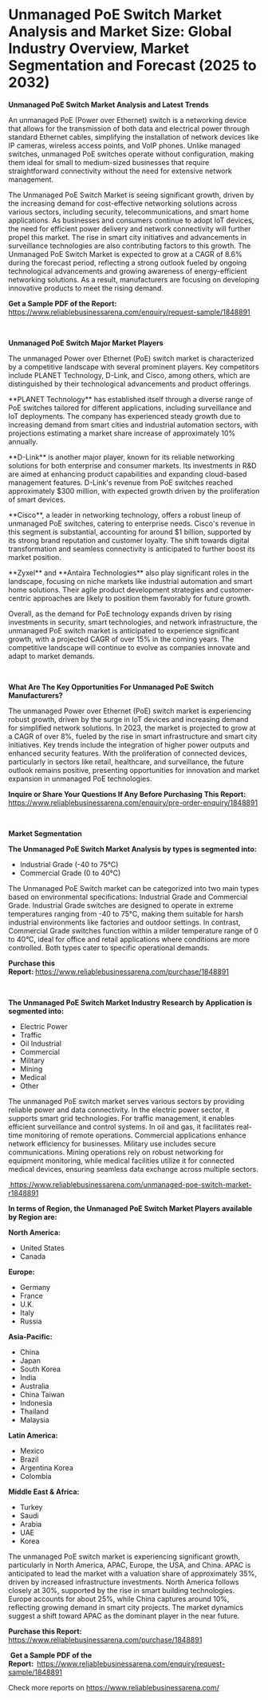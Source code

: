 <p><h1>Unmanaged PoE Switch Market Analysis and Market Size: Global Industry Overview, Market Segmentation and Forecast (2025 to 2032)</h1></p><p><strong>Unmanaged PoE Switch Market Analysis and Latest Trends</strong></p>
<p><p>An unmanaged PoE (Power over Ethernet) switch is a networking device that allows for the transmission of both data and electrical power through standard Ethernet cables, simplifying the installation of network devices like IP cameras, wireless access points, and VoIP phones. Unlike managed switches, unmanaged PoE switches operate without configuration, making them ideal for small to medium-sized businesses that require straightforward connectivity without the need for extensive network management.</p><p>The Unmanaged PoE Switch Market is seeing significant growth, driven by the increasing demand for cost-effective networking solutions across various sectors, including security, telecommunications, and smart home applications. As businesses and consumers continue to adopt IoT devices, the need for efficient power delivery and network connectivity will further propel this market. The rise in smart city initiatives and advancements in surveillance technologies are also contributing factors to this growth. The Unmanaged PoE Switch Market is expected to grow at a CAGR of 8.6% during the forecast period, reflecting a strong outlook fueled by ongoing technological advancements and growing awareness of energy-efficient networking solutions. As a result, manufacturers are focusing on developing innovative products to meet the rising demand.</p></p>
<p><strong>Get a Sample PDF of the Report:&nbsp;</strong> <a href="https://www.reliablebusinessarena.com/enquiry/request-sample/1848891?utm_campaign=2530&utm_medium=2&utm_source=Github&utm_content=ia&utm_term=08042025&utm_id=unmanaged-poe-switch">https://www.reliablebusinessarena.com/enquiry/request-sample/1848891</a></p>
<p>&nbsp;</p>
<p><strong>Unmanaged PoE Switch Major Market Players</strong></p>
<p><p>The unmanaged Power over Ethernet (PoE) switch market is characterized by a competitive landscape with several prominent players. Key competitors include PLANET Technology, D-Link, and Cisco, among others, which are distinguished by their technological advancements and product offerings.</p><p>**PLANET Technology** has established itself through a diverse range of PoE switches tailored for different applications, including surveillance and IoT deployments. The company has experienced steady growth due to increasing demand from smart cities and industrial automation sectors, with projections estimating a market share increase of approximately 10% annually.</p><p>**D-Link** is another major player, known for its reliable networking solutions for both enterprise and consumer markets. Its investments in R&D are aimed at enhancing product capabilities and expanding cloud-based management features. D-Link's revenue from PoE switches reached approximately $300 million, with expected growth driven by the proliferation of smart devices.</p><p>**Cisco**, a leader in networking technology, offers a robust lineup of unmanaged PoE switches, catering to enterprise needs. Cisco's revenue in this segment is substantial, accounting for around $1 billion, supported by its strong brand reputation and customer loyalty. The shift towards digital transformation and seamless connectivity is anticipated to further boost its market position.</p><p>**Zyxel** and **Antaira Technologies** also play significant roles in the landscape, focusing on niche markets like industrial automation and smart home solutions. Their agile product development strategies and customer-centric approaches are likely to position them favorably for future growth.</p><p>Overall, as the demand for PoE technology expands driven by rising investments in security, smart technologies, and network infrastructure, the unmanaged PoE switch market is anticipated to experience significant growth, with a projected CAGR of over 15% in the coming years. The competitive landscape will continue to evolve as companies innovate and adapt to market demands.</p></p>
<p>&nbsp;</p>
<p><strong>What Are The Key Opportunities For Unmanaged PoE Switch Manufacturers?</strong></p>
<p><p>The unmanaged Power over Ethernet (PoE) switch market is experiencing robust growth, driven by the surge in IoT devices and increasing demand for simplified network solutions. In 2023, the market is projected to grow at a CAGR of over 8%, fueled by the rise in smart infrastructure and smart city initiatives. Key trends include the integration of higher power outputs and enhanced security features. With the proliferation of connected devices, particularly in sectors like retail, healthcare, and surveillance, the future outlook remains positive, presenting opportunities for innovation and market expansion in unmanaged PoE technologies.</p></p>
<p><strong>Inquire or Share Your Questions If Any Before Purchasing This Report:</strong> <a href="https://www.reliablebusinessarena.com/enquiry/pre-order-enquiry/1848891?utm_campaign=2530&utm_medium=2&utm_source=Github&utm_content=ia&utm_term=08042025&utm_id=unmanaged-poe-switch">https://www.reliablebusinessarena.com/enquiry/pre-order-enquiry/1848891</a></p>
<p>&nbsp;</p>
<p><strong>Market Segmentation</strong></p>
<p><strong>The Unmanaged PoE Switch Market Analysis by types is segmented into:</strong></p>
<p><ul><li>Industrial Grade (-40 to 75°C)</li><li>Commercial Grade (0 to 40°C)</li></ul></p>
<p><p>The Unmanaged PoE Switch market can be categorized into two main types based on environmental specifications: Industrial Grade and Commercial Grade. Industrial Grade switches are designed to operate in extreme temperatures ranging from -40 to 75°C, making them suitable for harsh industrial environments like factories and outdoor settings. In contrast, Commercial Grade switches function within a milder temperature range of 0 to 40°C, ideal for office and retail applications where conditions are more controlled. Both types cater to specific operational demands.</p></p>
<p><strong>Purchase this Report:&nbsp;</strong><a href="https://www.reliablebusinessarena.com/purchase/1848891?utm_campaign=2530&utm_medium=2&utm_source=Github&utm_content=ia&utm_term=08042025&utm_id=unmanaged-poe-switch">https://www.reliablebusinessarena.com/purchase/1848891</a></p>
<p>&nbsp;</p>
<p><strong>The Unmanaged PoE Switch Market Industry Research by Application is segmented into:</strong></p>
<p><ul><li>Electric Power</li><li>Traffic</li><li>Oil Industrial</li><li>Commercial</li><li>Military</li><li>Mining</li><li>Medical</li><li>Other</li></ul></p>
<p><p>The unmanaged PoE switch market serves various sectors by providing reliable power and data connectivity. In the electric power sector, it supports smart grid technologies. For traffic management, it enables efficient surveillance and control systems. In oil and gas, it facilitates real-time monitoring of remote operations. Commercial applications enhance network efficiency for businesses. Military use includes secure communications. Mining operations rely on robust networking for equipment monitoring, while medical facilities utilize it for connected medical devices, ensuring seamless data exchange across multiple sectors.</p></p>
<p><a href="https://www.reliablebusinessarena.com/unmanaged-poe-switch-market-r1848891?utm_campaign=2530&utm_medium=2&utm_source=Github&utm_content=ia&utm_term=08042025&utm_id=unmanaged-poe-switch">&nbsp;https://www.reliablebusinessarena.com/unmanaged-poe-switch-market-r1848891</a></p>
<p><strong>In terms of Region, the Unmanaged PoE Switch Market Players available by Region are:</strong></p>
<p>
    <p> <strong> North America: </strong>
        <ul>
            <li>United States</li>
            <li>Canada</li>
        </ul>
        </p> 
    <p> <strong> Europe: </strong>
        <ul>
            <li>Germany</li>
            <li>France</li>
            <li>U.K.</li>
            <li>Italy</li>
            <li>Russia</li>
        </ul>
        </p> 
    <p> <strong> Asia-Pacific: </strong>
        <ul>
            <li>China</li>
            <li>Japan</li>
            <li>South Korea</li>
            <li>India</li>
            <li>Australia</li>
            <li>China Taiwan</li>
            <li>Indonesia</li>
            <li>Thailand</li>
            <li>Malaysia</li>
        </ul>
        </p> 
    <p> <strong> Latin America: </strong>
        <ul>
            <li>Mexico</li>
            <li>Brazil</li>
            <li>Argentina Korea</li>
            <li>Colombia</li>
        </ul>
        </p> 
    <p> <strong> Middle East & Africa: </strong>
        <ul>
            <li>Turkey</li>
            <li>Saudi</li>
            <li>Arabia</li>
            <li>UAE</li>
            <li>Korea</li>
        </ul>
    </p>
    </p>
<p><p>The unmanaged PoE switch market is experiencing significant growth, particularly in North America, APAC, Europe, the USA, and China. APAC is anticipated to lead the market with a valuation share of approximately 35%, driven by increased infrastructure investments. North America follows closely at 30%, supported by the rise in smart building technologies. Europe accounts for about 25%, while China captures around 10%, reflecting growing demand in smart city projects. The market dynamics suggest a shift toward APAC as the dominant player in the near future.</p></p>
<p><strong>Purchase this Report: </strong><a href="https://www.reliablebusinessarena.com/purchase/1848891?utm_campaign=2530&utm_medium=2&utm_source=Github&utm_content=ia&utm_term=08042025&utm_id=unmanaged-poe-switch">https://www.reliablebusinessarena.com/purchase/1848891</a></p>
<p>&nbsp;<strong>Get a Sample PDF of the Report:&nbsp;&nbsp;</strong><a href="https://www.reliablebusinessarena.com/enquiry/request-sample/1848891?utm_campaign=2530&utm_medium=2&utm_source=Github&utm_content=ia&utm_term=08042025&utm_id=unmanaged-poe-switch">https://www.reliablebusinessarena.com/enquiry/request-sample/1848891</a></p>
<p><strong></strong></p>
<p>Check more reports on <a href="https://www.reliablebusinessarena.com/?utm_campaign=2530&utm_medium=2&utm_source=Github&utm_content=ia&utm_term=08042025&utm_id=unmanaged-poe-switch">https://www.reliablebusinessarena.com/</a></p>